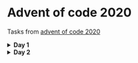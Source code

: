 # Advent of code 2020

Tasks from [advent of code 2020](https://adventofcode.com/2020)

<details>
<summary><b>Day 1</b></summary>
<b>Task:</b> Specifically, they need you to find the two entries that sum to 2020 and then multiply those two numbers together.

<b>Solution:</b> Function `findTwoEntriesForSum`
in [ReportParser.kt](src/main/kotlin/com/rombe/advnt/of/code/year2020/day1/ReportParser.kt)
</details>

<details>
<summary><b>Day 2</b></summary>
<b>Task:</b> Each line gives the password policy and then the password. 
The password policy indicates the lowest and highest number of times a given letter must appear for the password to be valid. <b>How many passwords are valid?</b>

<b>Solution:</b> Simple extension function 
[`String.toPasswordPolicy`](src/main/kotlin/com/rombe/advnt/of/code/year2020/day2/PasswordPolicyParser.kt) for 
parsing password policy. For password validation by policy used property 
[`PasswordPolicy.isValid`](src/main/kotlin/com/rombe/advnt/of/code/year2020/day2/PasswordPolicy.kt)
</details>